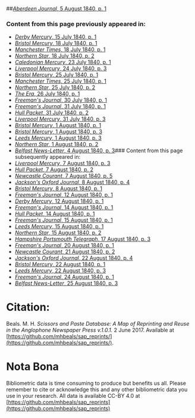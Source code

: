 ##[*Aberdeen Journal*, 5 August 1840, p. 1](https://mhbeals.github.io/sap_html/Aberdeen-Journal/Aberdeen-Journal-5-August-1840-p-1)

### Content from this page previously appeared in:
+ [*Derby Mercury*, 15 July 1840, p. 1](https://mhbeals.github.io/sap_html/Derby-Mercury/Derby-Mercury-15-July-1840-p-1)
+ [*Bristol Mercury*, 18 July 1840, p. 1](https://mhbeals.github.io/sap_html/Bristol-Mercury/Bristol-Mercury-18-July-1840-p-1)
+ [*Manchester Times*, 18 July 1840, p. 1](https://mhbeals.github.io/sap_html/Manchester-Times/Manchester-Times-18-July-1840-p-1)
+ [*Northern Star*, 18 July 1840, p. 2](https://mhbeals.github.io/sap_html/Northern-Star/Northern-Star-18-July-1840-p-2)
+ [*Caledonian Mercury*, 23 July 1840, p. 1](https://mhbeals.github.io/sap_html/Caledonian-Mercury/Caledonian-Mercury-23-July-1840-p-1)
+ [*Liverpool Mercury*, 24 July 1840, p. 3](https://mhbeals.github.io/sap_html/Liverpool-Mercury/Liverpool-Mercury-24-July-1840-p-3)
+ [*Bristol Mercury*, 25 July 1840, p. 1](https://mhbeals.github.io/sap_html/Bristol-Mercury/Bristol-Mercury-25-July-1840-p-1)
+ [*Manchester Times*, 25 July 1840, p. 1](https://mhbeals.github.io/sap_html/Manchester-Times/Manchester-Times-25-July-1840-p-1)
+ [*Northern Star*, 25 July 1840, p. 2](https://mhbeals.github.io/sap_html/Northern-Star/Northern-Star-25-July-1840-p-2)
+ [*The Era*, 26 July 1840, p. 1](https://mhbeals.github.io/sap_html/The-Era/The-Era-26-July-1840-p-1)
+ [*Freeman's Journal*, 30 July 1840, p. 1](https://mhbeals.github.io/sap_html/Freeman's-Journal/Freeman's-Journal-30-July-1840-p-1)
+ [*Freeman's Journal*, 31 July 1840, p. 1](https://mhbeals.github.io/sap_html/Freeman's-Journal/Freeman's-Journal-31-July-1840-p-1)
+ [*Hull Packet*, 31 July 1840, p. 2](https://mhbeals.github.io/sap_html/Hull-Packet/Hull-Packet-31-July-1840-p-2)
+ [*Liverpool Mercury*, 31 July 1840, p. 3](https://mhbeals.github.io/sap_html/Liverpool-Mercury/Liverpool-Mercury-31-July-1840-p-3)
+ [*Bristol Mercury*, 1 August 1840, p. 1](https://mhbeals.github.io/sap_html/Bristol-Mercury/Bristol-Mercury-1-August-1840-p-1)
+ [*Bristol Mercury*, 1 August 1840, p. 3](https://mhbeals.github.io/sap_html/Bristol-Mercury/Bristol-Mercury-1-August-1840-p-3)
+ [*Leeds Mercury*, 1 August 1840, p. 3](https://mhbeals.github.io/sap_html/Leeds-Mercury/Leeds-Mercury-1-August-1840-p-3)
+ [*Northern Star*, 1 August 1840, p. 2](https://mhbeals.github.io/sap_html/Northern-Star/Northern-Star-1-August-1840-p-2)
+ [*Belfast News-Letter*, 4 August 1840, p. 3](https://mhbeals.github.io/sap_html/Belfast-News-Letter/Belfast-News-Letter-4-August-1840-p-3)### Content from this page subsequently appeared in:
+ [*Liverpool Mercury*, 7 August 1840, p. 3](https://mhbeals.github.io/sap_html/Liverpool-Mercury/Liverpool-Mercury-7-August-1840-p-3)
+ [*Hull Packet*, 7 August 1840, p. 2](https://mhbeals.github.io/sap_html/Hull-Packet/Hull-Packet-7-August-1840-p-2)
+ [*Newcastle Courant*, 7 August 1840, p. 5](https://mhbeals.github.io/sap_html/Newcastle-Courant/Newcastle-Courant-7-August-1840-p-5)
+ [*Jackson's Oxford Journal*, 8 August 1840, p. 4](https://mhbeals.github.io/sap_html/Jackson's-Oxford-Journal/Jackson's-Oxford-Journal-8-August-1840-p-4)
+ [*Bristol Mercury*, 8 August 1840, p. 1](https://mhbeals.github.io/sap_html/Bristol-Mercury/Bristol-Mercury-8-August-1840-p-1)
+ [*Freeman's Journal*, 12 August 1840, p. 1](https://mhbeals.github.io/sap_html/Freeman's-Journal/Freeman's-Journal-12-August-1840-p-1)
+ [*Derby Mercury*, 12 August 1840, p. 1](https://mhbeals.github.io/sap_html/Derby-Mercury/Derby-Mercury-12-August-1840-p-1)
+ [*Freeman's Journal*, 14 August 1840, p. 1](https://mhbeals.github.io/sap_html/Freeman's-Journal/Freeman's-Journal-14-August-1840-p-1)
+ [*Hull Packet*, 14 August 1840, p. 1](https://mhbeals.github.io/sap_html/Hull-Packet/Hull-Packet-14-August-1840-p-1)
+ [*Freeman's Journal*, 15 August 1840, p. 1](https://mhbeals.github.io/sap_html/Freeman's-Journal/Freeman's-Journal-15-August-1840-p-1)
+ [*Leeds Mercury*, 15 August 1840, p. 1](https://mhbeals.github.io/sap_html/Leeds-Mercury/Leeds-Mercury-15-August-1840-p-1)
+ [*Northern Star*, 15 August 1840, p. 2](https://mhbeals.github.io/sap_html/Northern-Star/Northern-Star-15-August-1840-p-2)
+ [*Hampshire Portsmouth Telegraph*, 17 August 1840, p. 3](https://mhbeals.github.io/sap_html/Hampshire-Portsmouth-Telegraph/Hampshire-Portsmouth-Telegraph-17-August-1840-p-3)
+ [*Freeman's Journal*, 20 August 1840, p. 1](https://mhbeals.github.io/sap_html/Freeman's-Journal/Freeman's-Journal-20-August-1840-p-1)
+ [*Newcastle Courant*, 21 August 1840, p. 2](https://mhbeals.github.io/sap_html/Newcastle-Courant/Newcastle-Courant-21-August-1840-p-2)
+ [*Jackson's Oxford Journal*, 22 August 1840, p. 4](https://mhbeals.github.io/sap_html/Jackson's-Oxford-Journal/Jackson's-Oxford-Journal-22-August-1840-p-4)
+ [*Bristol Mercury*, 22 August 1840, p. 1](https://mhbeals.github.io/sap_html/Bristol-Mercury/Bristol-Mercury-22-August-1840-p-1)
+ [*Leeds Mercury*, 22 August 1840, p. 3](https://mhbeals.github.io/sap_html/Leeds-Mercury/Leeds-Mercury-22-August-1840-p-3)
+ [*Freeman's Journal*, 24 August 1840, p. 1](https://mhbeals.github.io/sap_html/Freeman's-Journal/Freeman's-Journal-24-August-1840-p-1)
+ [*Belfast News-Letter*, 25 August 1840, p. 3](https://mhbeals.github.io/sap_html/Belfast-News-Letter/Belfast-News-Letter-25-August-1840-p-3)
                    
# Citation: 

Beals. M. H. *Scissors and Paste Database: A Map of Reprinting and Reuse in the Anglophone Newspaper Press v.1.0.1.* 2 June 2017. Available at [https://github.com/mhbeals/sap_reprints/](https://github.com/mhbeals/sap_reprints/). 
                    
# Nota Bona

Bibliometric data is time consuming to produce but benefits us all. Please remember to cite or acknowledge this and any other bibliometric data you use in your research. All data is available CC-BY 4.0 at [https://github.com/mhbeals/sap_reprints](https://github.com/mhbeals/sap_reprints)